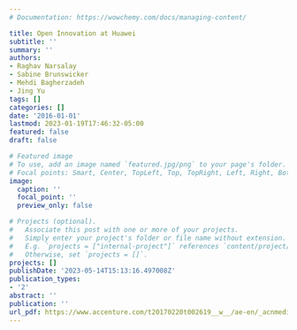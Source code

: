 ```yaml
---
# Documentation: https://wowchemy.com/docs/managing-content/

title: Open Innovation at Huawei
subtitle: ''
summary: ''
authors:
- Raghav Narsalay
- Sabine Brunswicker
- Mehdi Bagherzadeh
- Jing Yu
tags: []
categories: []
date: '2016-01-01'
lastmod: 2023-01-19T17:46:32-05:00
featured: false
draft: false

# Featured image
# To use, add an image named `featured.jpg/png` to your page's folder.
# Focal points: Smart, Center, TopLeft, Top, TopRight, Left, Right, BottomLeft, Bottom, BottomRight.
image:
  caption: ''
  focal_point: ''
  preview_only: false

# Projects (optional).
#   Associate this post with one or more of your projects.
#   Simply enter your project's folder or file name without extension.
#   E.g. `projects = ["internal-project"]` references `content/project/deep-learning/index.md`.
#   Otherwise, set `projects = []`.
projects: []
publishDate: '2023-05-14T15:13:16.497008Z'
publication_types:
- '2'
abstract: ''
publication: ''
url_pdf: https://www.accenture.com/t20170220t002619__w__/ae-en/_acnmedia/pdf-43/accenture-open-innovation-at-huawei-technologies.pdf
---
```

